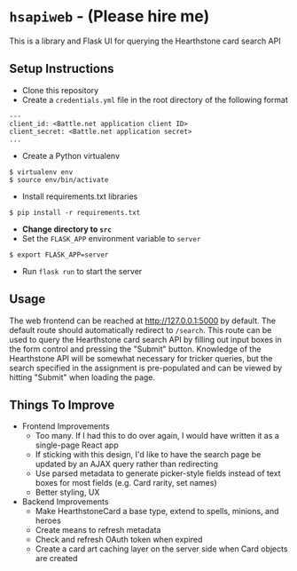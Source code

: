 # `hsapiweb` - (Please hire me)
This is a library and Flask UI for querying the Hearthstone card search API

## Setup Instructions
* Clone this repository
* Create a `credentials.yml` file in the root directory of the following format

```
---
client_id: <Battle.net application client ID>
client_secret: <Battle.net application secret>
...
```

* Create a Python virtualenv

```
$ virtualenv env
$ source env/bin/activate
```

* Install requirements.txt libraries

```
$ pip install -r requirements.txt
```

* **Change directory to `src`**
* Set the `FLASK_APP` environment variable to `server`

```
$ export FLASK_APP=server
```

* Run `flask run` to start the server


## Usage
The web frontend can be reached at http://127.0.0.1:5000 by default. The default route should automatically redirect to `/search`. This route can be used to query the Hearthstone card search API by filling out input boxes in the form control and pressing the "Submit" button. Knowledge of the Hearthstone API will be somewhat necessary for tricker queries, but the search specified in the assignment is pre-populated and can be viewed by hitting "Submit" when loading the page.


## Things To Improve
* Frontend Improvements
  * Too many. If I had this to do over again, I would have written it as a single-page React app
  * If sticking with this design, I'd like to have the search page be updated by an AJAX query rather than redirecting
  * Use parsed metadata to generate picker-style fields instead of text boxes for most fields (e.g. Card rarity, set names)
  * Better styling, UX
* Backend Improvements
  * Make HearthstoneCard a base type, extend to spells, minions, and heroes
  * Create means to refresh metadata
  * Check and refresh OAuth token when expired
  * Create a card art caching layer on the server side when Card objects are created